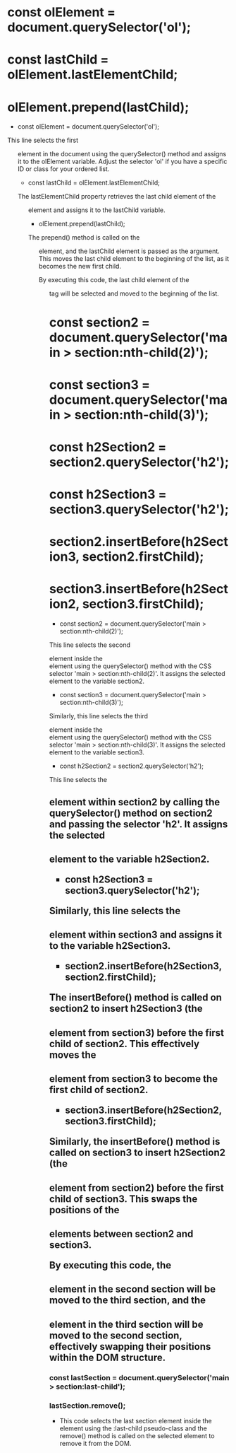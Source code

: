 # const olElement = document.querySelector('ol');
# const lastChild = olElement.lastElementChild;
# olElement.prepend(lastChild);

* const olElement = document.querySelector('ol');

This line selects the first <ol> element in the document using the querySelector() method and assigns it to the olElement variable. Adjust the selector 'ol' if you have a specific ID or class for your ordered list.

* const lastChild = olElement.lastElementChild;

The lastElementChild property retrieves the last child element of the <ol> element and assigns it to the lastChild variable.

* olElement.prepend(lastChild);

The prepend() method is called on the <ol> element, and the lastChild element is passed as the argument. This moves the last child element to the beginning of the list, as it becomes the new first child.

By executing this code, the last child element of the <ol> tag will be selected and moved to the beginning of the list.

# const section2 = document.querySelector('main > section:nth-child(2)');
# const section3 = document.querySelector('main > section:nth-child(3)');
# const h2Section2 = section2.querySelector('h2');
# const h2Section3 = section3.querySelector('h2');

# section2.insertBefore(h2Section3, section2.firstChild);
# section3.insertBefore(h2Section2, section3.firstChild);

* const section2 = document.querySelector('main > section:nth-child(2)');

This line selects the second <section> element inside the <main> element using the querySelector() method with the CSS selector 'main > section:nth-child(2)'. It assigns the selected element to the variable section2.

* const section3 = document.querySelector('main > section:nth-child(3)');

Similarly, this line selects the third <section> element inside the <main> element using the querySelector() method with the CSS selector 'main > section:nth-child(3)'. It assigns the selected element to the variable section3.

* const h2Section2 = section2.querySelector('h2');

This line selects the <h2> element within section2 by calling the querySelector() method on section2 and passing the selector 'h2'. It assigns the selected <h2> element to the variable h2Section2.

* const h2Section3 = section3.querySelector('h2');

Similarly, this line selects the <h2> element within section3 and assigns it to the variable h2Section3.

* section2.insertBefore(h2Section3, section2.firstChild);

The insertBefore() method is called on section2 to insert h2Section3 (the <h2> element from section3) before the first child of section2. This effectively moves the <h2> element from section3 to become the first child of section2.

* section3.insertBefore(h2Section2, section3.firstChild);

Similarly, the insertBefore() method is called on section3 to insert h2Section2 (the <h2> element from section2) before the first child of section3. This swaps the positions of the <h2> elements between section2 and section3.

By executing this code, the <h2> element in the second section will be moved to the third section, and the <h2> element in the third section will be moved to the second section, effectively swapping their positions within the DOM structure.


# const lastSection = document.querySelector('main > section:last-child');
# lastSection.remove();

* This code selects the last section element inside the <main> element using the :last-child pseudo-class and the remove() method is called on the selected element to remove it from the DOM.